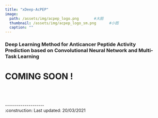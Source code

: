 ```yaml
---
title: "xDeep-AcPEP"
image: 
  path: /assets/img/acpep_logo.png       #大图
  thumbnail: /assets/img/acpep_logo_sm.png      #小图
  caption: ""
---
```


### Deep Learning Method for Anticancer Peptide Activity Prediction based on Convolutional Neural Network and Multi-Task Learning


# COMING SOON !


<br/>
<br/>
<br/>
--------------------<br/>
:construction: Last updated: 20/03/2021
